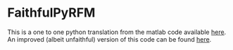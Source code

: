# FaithfulPyRFM
This is a one to one python translation from the matlab code available [here](https://github.com/adiehl96/BasicRFM). An improved (albeit unfaithful) version of this code can be found [here](https://github.com/adiehl96/master/tree/main/pyrfm).
